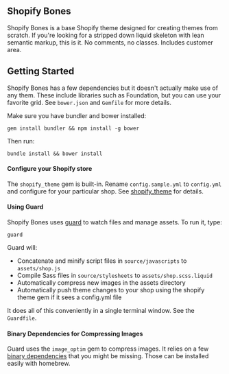 ## Shopify Bones

Shopify Bones is a base Shopify theme designed for creating themes from scratch. If you're looking for a stripped down liquid skeleton with lean semantic markup, this is it. No comments, no classes. Includes customer area.

## Getting Started

Shopify Bones has a few dependencies but it doesn't actually make use of any them. These include libraries such as Foundation, but you can use your favorite grid. See `bower.json` and `Gemfile` for more details.

Make sure you have bundler and bower installed:

    gem install bundler && npm install -g bower

Then run:

    bundle install && bower install

#### Configure your Shopify store

The `shopify_theme` gem is built-in. Rename `config.sample.yml` to `config.yml` and configure for your particular shop. See [shopify_theme][3] for details.

#### Using Guard

Shopify Bones uses [guard][1] to watch files and manage assets. To run it, type:

    guard

Guard will:

- Concatenate and minify script files in `source/javascripts` to `assets/shop.js`
- Compile Sass files in `source/stylesheets` to `assets/shop.scss.liquid`
- Automatically compress new images in the assets directory
- Automatically push theme changes to your shop using the shopify theme gem if it sees a config.yml file

It does all of this conveniently in a single terminal window. See the `Guardfile`.

#### Binary Dependencies for Compressing Images

Guard uses the `image_optim` gem to compress images. It relies on a few [binary dependencies][2] that you might be missing. Those can be installed easily with homebrew.


[1]: https://github.com/guard/guard
[2]: https://github.com/toy/image_optim#binaries-installation
[3]: https;//github.com/shopify/shopify_theme
